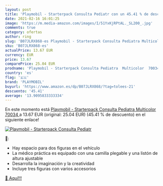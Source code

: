 ```yaml
---
layout: post
title: 'Playmobil - Starterpack Consulta Pediatr con un 45.41 % de descuento'
date: 2021-02-16 16:01:25
image: 'https://m.media-amazon.com/images/I/51YxKjRPtAL._SL200_.jpg'
comments: true
category: ofertas
author: ring
slug: 'B07JLRX868-es Playmobil - Starterpack Consulta Pediatra Multicolor 70034'
sku: 'B07JLRX868-es'
actualPrice: 13.67 EUR
currency: EUR
price: 13.67
comparePrice: 25.04 EUR
prodname: 'Playmobil - Starterpack Consulta Pediatra  Multicolor  70034 '
country: 'es'
flag: '🇪🇸'
brand: 'PLAYMOBIL'
buyurl: 'https://www.amazon.es/dp/B07JLRX868/?tag=tolees-21'
descuento: '45.41'
average: '13.9095833333334'
---
```


En este momento está [Playmobil - Starterpack Consulta Pediatra  Multicolor  70034 ](https://www.amazon.es/dp/B07JLRX868/?tag=tolees-21) a 13.67 EUR (original: 25.04 EUR) (45.41 %  de descuento) en el siguiente enlace!

[![Playmobil - Starterpack Consulta Pediatr](https://m.media-amazon.com/images/I/51YxKjRPtAL._SL200_.jpg)](https://www.amazon.es/dp/B07JLRX868/?tag=tolees-21)

🔎:

- Hay espacio para dos figuras en el vehículo
- La médico práctica es equipado con una camilla plegable y una listón de altura ajustable
- Desarrolla la imaginación y la creatividad
- Incluye tres figuras con varios accesorios

[🛒 Aquí!!!](https://www.amazon.es/dp/B07JLRX868/?tag=tolees-21)
